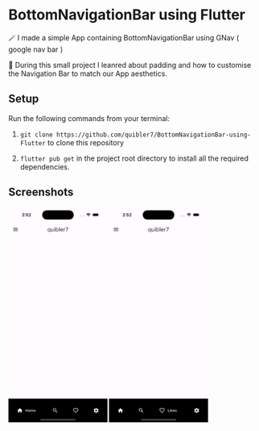 
# BottomNavigationBar using Flutter

🪄 I made a simple App containing BottomNavigationBar using GNav ( google nav bar ) 

🧠 During this small project I leanred about padding and how to customise the Navigation Bar to match our App aesthetics. 

## Setup

Run the following commands from your terminal:

1) `git clone https://github.com/quibler7/BottomNavigationBar-using-Flutter` to clone this repository 

2) `flutter pub get` in the project root directory to install all the required dependencies.

## Screenshots 

  <img src = "lib/pages/screenshots/GNav1.png" height = 426 width = 196.5 >
  <img src = "lib/pages/screenshots/GNav2.png" height = 426 width = 196.5 >

